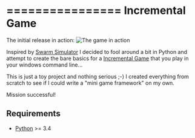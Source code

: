 ================
Incremental Game
================

The initial release in action: ![The game in action](http://i.imgur.com/euiIk1s.gif)

Inspired by [Swarm Simulator](https://swarmsim.github.io/#/) I decided to fool around a bit in Python and attempt
to create the bare basics for a [Incremental Game](http://en.wikipedia.org/wiki/Incremental_game) that you play
in your windows command line...

This is just a toy project and nothing serious ;-)
I created everything from scratch to see if I could write a "mini game framework" on my own.

Mission successful!

Requirements
------------
* [Python](http://python.org/download/releases/) >= 3.4
